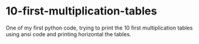 # 10-first-multiplication-tables
One of my first python code, trying to print the 10 first multiplication tables using ansi code and printing horizontal the tables.
